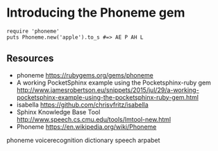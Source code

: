 # Introducing the Phoneme gem

    require 'phoneme'
    puts Phoneme.new('apple').to_s #=> AE P AH L

## Resources

* phoneme https://rubygems.org/gems/phoneme
* A working PocketSphinx example using the Pocketsphinx-ruby gem http://www.jamesrobertson.eu/snippets/2015/jul/29/a-working-pocketsphinx-example-using-the-pocketsphinx-ruby-gem.html
* isabella https://github.com/chrisvfritz/isabella
* Sphinx Knowledge Base Tool http://www.speech.cs.cmu.edu/tools/lmtool-new.html
* Phoneme https://en.wikipedia.org/wiki/Phoneme

phoneme voicerecognition dictionary speech arpabet
